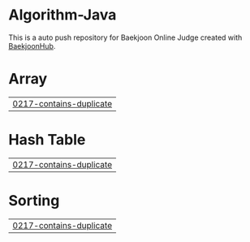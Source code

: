 # Algorithm-Java
This is a auto push repository for Baekjoon Online Judge created with [BaekjoonHub](https://github.com/BaekjoonHub/BaekjoonHub).


# Array
|  |
| ------- |
| [0217-contains-duplicate](https://github.com/sejineer/Problem-Solving/tree/master/0217-contains-duplicate) |
# Hash Table
|  |
| ------- |
| [0217-contains-duplicate](https://github.com/sejineer/Problem-Solving/tree/master/0217-contains-duplicate) |
# Sorting
|  |
| ------- |
| [0217-contains-duplicate](https://github.com/sejineer/Problem-Solving/tree/master/0217-contains-duplicate) |